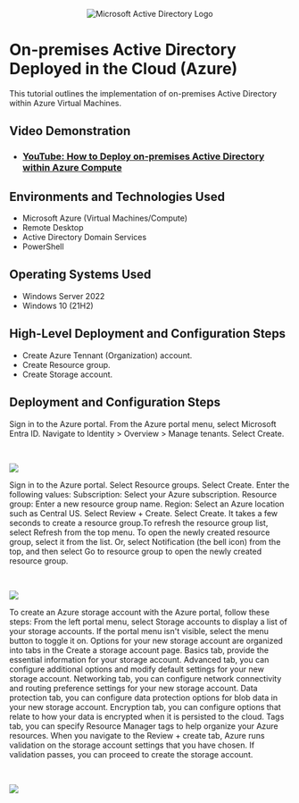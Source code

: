 <p align="center">
<img src="https://i.imgur.com/pU5A58S.png" alt="Microsoft Active Directory Logo"/>
</p>

<h1>On-premises Active Directory Deployed in the Cloud (Azure)</h1>
This tutorial outlines the implementation of on-premises Active Directory within Azure Virtual Machines.<br />


<h2>Video Demonstration</h2>

- ### [YouTube: How to Deploy on-premises Active Directory within Azure Compute](https://www.youtube.com)

<h2>Environments and Technologies Used</h2>

- Microsoft Azure (Virtual Machines/Compute)
- Remote Desktop
- Active Directory Domain Services
- PowerShell

<h2>Operating Systems Used </h2>

- Windows Server 2022
- Windows 10 (21H2)

<h2>High-Level Deployment and Configuration Steps</h2>

- Create Azure Tennant (Organization) account.
- Create Resource group.
- Create Storage account.


<h2>Deployment and Configuration Steps</h2>

<p>
<![image](https://github.com/user-attachments/assets/ca64bf2b-2cc1-4810-b5de-29ce0edea300)

</p>
<p>
Sign in to the Azure portal. From the Azure portal menu, select Microsoft Entra ID. Navigate to Identity > Overview > Manage tenants. Select Create.
</p>
<br />

<p>
<img src="https://github.com/user-attachments/assets/ca64bf2b-2cc1-4810-b5de-29ce0edea300"/>
</p>
<p>
Sign in to the Azure portal. Select Resource groups. Select Create.
Enter the following values:
Subscription: Select your Azure subscription.
Resource group: Enter a new resource group name.
Region: Select an Azure location such as Central US.
Select Review + Create. Select Create. It takes a few seconds to create a resource group.To refresh the resource group list, select Refresh from the top menu. To open the newly created resource group, select it from the list. Or, select Notification (the bell icon) from the top, and then select Go to resource group to open the newly created resource group.
</p>
<br />

<p>
<img src="https://github.com/user-attachments/assets/acff2bef-fb19-44ba-ba8b-fe73b238aa90"/>
  
</p>
<p>
To create an Azure storage account with the Azure portal, follow these steps:
From the left portal menu, select Storage accounts to display a list of your storage accounts. If the portal menu isn't visible, select the menu button to toggle it on.
Options for your new storage account are organized into tabs in the Create a storage account page.
Basics tab, provide the essential information for your storage account.
Advanced tab, you can configure additional options and modify default settings for your new storage account.
Networking tab, you can configure network connectivity and routing preference settings for your new storage account. 
Data protection tab, you can configure data protection options for blob data in your new storage account. 
Encryption tab, you can configure options that relate to how your data is encrypted when it is persisted to the cloud. 
Tags tab, you can specify Resource Manager tags to help organize your Azure resources.
When you navigate to the Review + create tab, Azure runs validation on the storage account settings that you have chosen. If validation passes, you can proceed to create the storage account.
</p>
<br />

<p>
<img src="https://github.com/user-attachments/assets/f0480de9-268d-4d18-be1b-67ec94f9592b"/>
</p>
<br />
